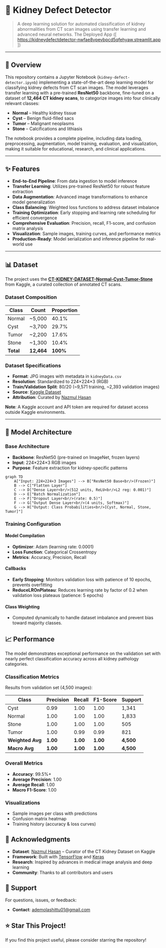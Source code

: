 # 🏥 Kidney Defect Detector

> A deep learning solution for automated classification of kidney abnormalities from CT scan images using transfer learning and advanced neural networks.
> The Deployed App ([ https://kidneydefectdetector-nwfae8vpevbpcd5qfehyaw.streamlit.app ])

---

## 🎯 Overview

This repository contains a Jupyter Notebook (`kidney-defect-detector.ipynb`) implementing a state-of-the-art deep learning model for classifying kidney defects from CT scan images. The model leverages transfer learning with a pre-trained **ResNet50** backbone, fine-tuned on a dataset of **12,464 CT kidney scans**, to categorize images into four clinically relevant classes:

- **Normal** – Healthy kidney tissue
- **Cyst** – Benign fluid-filled sacs
- **Tumor** – Malignant neoplasms
- **Stone** – Calcifications and lithiasis

The notebook provides a complete pipeline, including data loading, preprocessing, augmentation, model training, evaluation, and visualization, making it suitable for educational, research, and clinical applications.

---

## ✨ Features

- **End-to-End Pipeline**: From data ingestion to model inference
- **Transfer Learning**: Utilizes pre-trained ResNet50 for robust feature extraction
- **Data Augmentation**: Advanced image transformations to enhance model generalization
- **Class Balancing**: Weighted loss functions to address dataset imbalance
- **Training Optimization**: Early stopping and learning rate scheduling for efficient convergence
- **Comprehensive Evaluation**: Precision, recall, F1-score, and confusion matrix analysis
- **Visualization**: Sample images, training curves, and performance metrics
- **Production-Ready**: Model serialization and inference pipeline for real-world use

---

## 📊 Dataset

The project uses the **[CT-KIDNEY-DATASET-Normal-Cyst-Tumor-Stone](https://www.kaggle.com/datasets/nazmul0087/ct-kidney-dataset-normal-cyst-tumor-and-stone)** from Kaggle, a curated collection of annotated CT scans.

### Dataset Composition

| Class  | Count  | Proportion |
|--------|--------|------------|
| Normal | ~5,000 | 40.1%      |
| Cyst   | ~3,700 | 29.7%      |
| Tumor  | ~2,200 | 17.6%      |
| Stone  | ~1,300 | 10.4%      |
| **Total** | **12,464** | **100%** |

### Dataset Specifications

- **Format**: JPG images with metadata in `kidneyData.csv`
- **Resolution**: Standardized to 224×224×3 (RGB)
- **Train/Validation Split**: 80/20 (~9,571 training, ~2,393 validation images)
- **Source**: [Kaggle Dataset](https://www.kaggle.com/datasets/nazmul0087/ct-kidney-dataset-normal-cyst-tumor-and-stone)
- **Attribution**: Curated by [Nazmul Hasan](https://www.kaggle.com/nazmul0087)

**Note**: A Kaggle account and API token are required for dataset access outside Kaggle environments.

---

## 🧠 Model Architecture

### Base Architecture

- **Backbone**: ResNet50 (pre-trained on ImageNet, frozen layers)
- **Input**: 224×224×3 RGB images
- **Purpose**: Feature extraction for kidney-specific patterns

```mermaid
graph TD
    A["Input: 224×224×3 Images"] --> B["ResNet50 Base<br/>(Frozen)"]
    B --> C["Flatten Layer"]
    C --> D["Dense Layer<br/>(512 units, ReLU<br/>L2 reg: 0.001)"]
    D --> E["Batch Normalization"]
    E --> F["Dropout Layer<br/>(rate: 0.5)"]
    F --> G["Output Dense Layer<br/>(4 units, Softmax)"]
    G --> H["Output: Class Probabilities<br/>[Cyst, Normal, Stone, Tumor]"]
```

### Training Configuration

#### Model Compilation

- **Optimizer**: Adam (learning rate: 0.0001)
- **Loss Function**: Categorical Crossentropy
- **Metrics**: Accuracy, Precision, Recall

#### Callbacks

- **Early Stopping**: Monitors validation loss with patience of 10 epochs, prevents overfitting
- **ReduceLROnPlateau**: Reduces learning rate by factor of 0.2 when validation loss plateaus (patience: 5 epochs)

#### Class Weighting

- Computed dynamically to handle dataset imbalance and prevent bias toward majority classes.

## 📈 Performance

The model demonstrates exceptional performance on the validation set with nearly perfect classification accuracy across all kidney pathology categories.

### Classification Metrics

Results from validation set (4,500 images):

| Class | Precision | Recall | F1-Score | Support |
|-------|-----------|--------|----------|---------|
| Cyst | 0.99 | 1.00 | 1.00 | 1,341 |
| Normal | 1.00 | 1.00 | 1.00 | 1,833 |
| Stone | 1.00 | 1.00 | 1.00 | 505 |
| Tumor | 1.00 | 0.99 | 0.99 | 821 |
| **Weighted Avg** | **1.00** | **1.00** | **1.00** | **4,500** |
| **Macro Avg** | **1.00** | **1.00** | **1.00** | **4,500** |

### Overall Metrics

- **Accuracy**: 99.5%+
- **Average Precision**: 1.00
- **Average Recall**: 1.00
- **Macro F1-Score**: 1.00

### Visualizations

- Sample images per class with predictions
- Confusion matrix heatmap
- Training history (accuracy & loss curves)

## 🙏 Acknowledgments

- **Dataset**: [Nazmul Hasan](https://www.kaggle.com/nazmul0087) – Curator of the CT Kidney Dataset on Kaggle
- **Framework**: Built with [TensorFlow](https://www.tensorflow.org/) and [Keras](https://keras.io/)
- **Research**: Inspired by advances in medical image analysis and deep learning
- **Community**: Thanks to all contributors and users

## 📧 Support

For questions, issues, or feedback:
- **Contact**: [ademolashittu01@gmail.com](mailto:ademolashittu01@gmail.com)

## ⭐ Star This Project!

If you find this project useful, please consider starring the repository!
